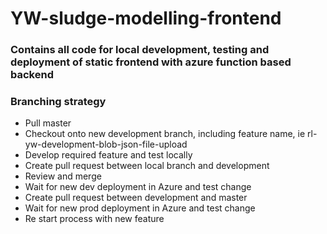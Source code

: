 # YW-sludge-modelling-frontend

### Contains all code for local development, testing and deployment of static frontend with azure function based backend

### Branching strategy

* Pull master
* Checkout onto new development branch, including feature name, ie rl-yw-development-blob-json-file-upload
* Develop required feature and test locally
* Create pull request between local branch and development
* Review and merge
* Wait for new dev deployment in Azure and test change
* Create pull request between development and master
* Wait for new prod deployment in Azure and test change
* Re start process with new feature
